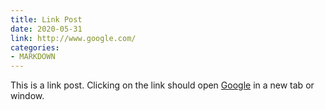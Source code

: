 ```yaml
---
title: Link Post
date: 2020-05-31 
link: http://www.google.com/
categories:
- MARKDOWN
---
```


This is a link post. Clicking on the link should open [Google](http://www.google.com/) in a new tab or window.
